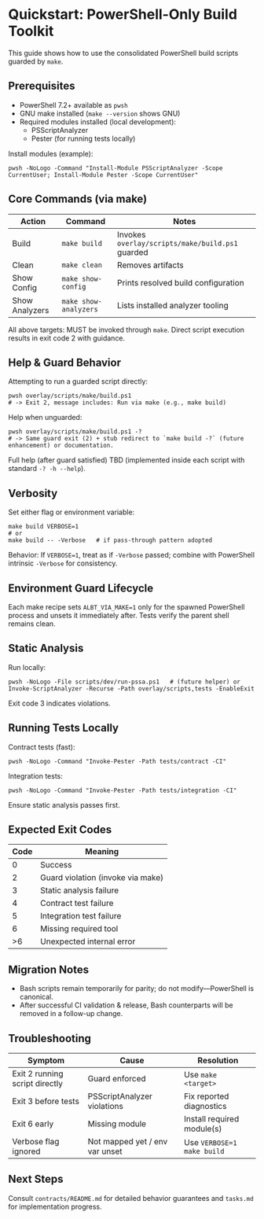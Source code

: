 # Quickstart: PowerShell-Only Build Toolkit

This guide shows how to use the consolidated PowerShell build scripts guarded by `make`.

## Prerequisites
- PowerShell 7.2+ available as `pwsh`
- GNU make installed (`make --version` shows GNU)
- Required modules installed (local development):
  - PSScriptAnalyzer
  - Pester (for running tests locally)

Install modules (example):
```
pwsh -NoLogo -Command "Install-Module PSScriptAnalyzer -Scope CurrentUser; Install-Module Pester -Scope CurrentUser"
```

## Core Commands (via make)
| Action | Command | Notes |
|--------|---------|-------|
| Build | `make build` | Invokes `overlay/scripts/make/build.ps1` guarded |
| Clean | `make clean` | Removes artifacts |
| Show Config | `make show-config` | Prints resolved build configuration |
| Show Analyzers | `make show-analyzers` | Lists installed analyzer tooling |

All above targets: MUST be invoked through `make`. Direct script execution results in exit code 2 with guidance.

## Help & Guard Behavior
Attempting to run a guarded script directly:
```
pwsh overlay/scripts/make/build.ps1
# -> Exit 2, message includes: Run via make (e.g., make build)
```
Help when unguarded:
```
pwsh overlay/scripts/make/build.ps1 -?
# -> Same guard exit (2) + stub redirect to `make build -?` (future enhancement) or documentation.
```
Full help (after guard satisfied) TBD (implemented inside each script with standard `-? -h --help`).

## Verbosity
Set either flag or environment variable:
```
make build VERBOSE=1
# or
make build -- -Verbose   # if pass-through pattern adopted
```
Behavior: If `VERBOSE=1`, treat as if `-Verbose` passed; combine with PowerShell intrinsic `-Verbose` for consistency.

## Environment Guard Lifecycle
Each make recipe sets `ALBT_VIA_MAKE=1` only for the spawned PowerShell process and unsets it immediately after. Tests verify the parent shell remains clean.

## Static Analysis
Run locally:
```
pwsh -NoLogo -File scripts/dev/run-pssa.ps1   # (future helper) or
Invoke-ScriptAnalyzer -Recurse -Path overlay/scripts,tests -EnableExit
```
Exit code 3 indicates violations.

## Running Tests Locally
Contract tests (fast):
```
pwsh -NoLogo -Command "Invoke-Pester -Path tests/contract -CI"
```
Integration tests:
```
pwsh -NoLogo -Command "Invoke-Pester -Path tests/integration -CI"
```
Ensure static analysis passes first.

## Expected Exit Codes
| Code | Meaning |
|------|---------|
| 0 | Success |
| 2 | Guard violation (invoke via make) |
| 3 | Static analysis failure |
| 4 | Contract test failure |
| 5 | Integration test failure |
| 6 | Missing required tool |
| >6 | Unexpected internal error |

## Migration Notes
- Bash scripts remain temporarily for parity; do not modify—PowerShell is canonical.
- After successful CI validation & release, Bash counterparts will be removed in a follow-up change.

## Troubleshooting
| Symptom | Cause | Resolution |
|---------|-------|------------|
| Exit 2 running script directly | Guard enforced | Use `make <target>` |
| Exit 3 before tests | PSScriptAnalyzer violations | Fix reported diagnostics |
| Exit 6 early | Missing module | Install required module(s) |
| Verbose flag ignored | Not mapped yet / env var unset | Use `VERBOSE=1 make build` |

## Next Steps
Consult `contracts/README.md` for detailed behavior guarantees and `tasks.md` for implementation progress.
